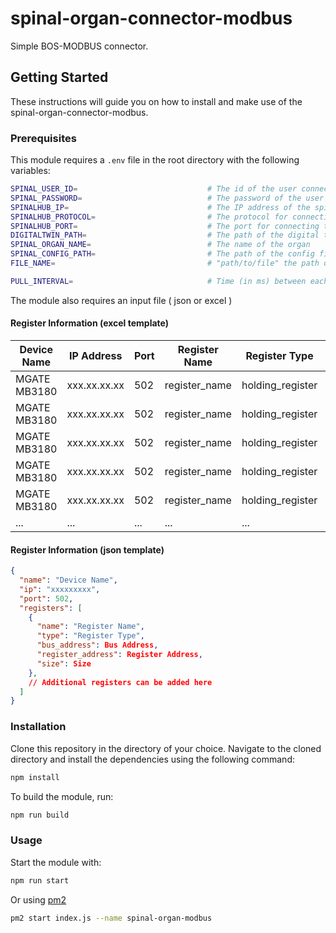 # spinal-organ-connector-modbus
Simple BOS-MODBUS connector.

## Getting Started

These instructions will guide you on how to install and make use of the spinal-organ-connector-modbus.

### Prerequisites

This module requires a `.env` file in the root directory with the following variables:

```bash
SPINAL_USER_ID=                             # The id of the user connecting to the spinalhub
SPINAL_PASSWORD=                            # The password of the user connecting to the spinalhub
SPINALHUB_IP=                               # The IP address of the spinalhub
SPINALHUB_PROTOCOL=                         # The protocol for connecting to the spinalhub (http or https)
SPINALHUB_PORT=                             # The port for connecting to the spinalhub
DIGITALTWIN_PATH=                           # The path of the digital twin in the spinalhub
SPINAL_ORGAN_NAME=                          # The name of the organ
SPINAL_CONFIG_PATH=                         # The path of the config file in the spinalhub exemple : /etc/Organs/modbus
FILE_NAME=                                  # "path/to/file" the path of the file to read 

PULL_INTERVAL=                              # Time (in ms) between each update

```

The module also requires an input file ( json or excel ) 

#### Register Information (excel template)
| Device Name  | IP Address    | Port | Register Name    | Register Type    | Bus Address | Register Address | Size |
|--------------|---------------|------|------------------|------------------|-------------|------------------|------|
| MGATE MB3180 | xxx.xx.xx.xx | 502  | register_name     | holding_register | 20          | 50770            | 2    |
| MGATE MB3180 | xxx.xx.xx.xx | 502  | register_name     | holding_register | 23          | 50770            | 2    |
| MGATE MB3180 | xxx.xx.xx.xx | 502  | register_name     | holding_register | 2           | 50770            | 2    |
| MGATE MB3180 | xxx.xx.xx.xx | 502  | register_name     | holding_register | 28          | 50770            | 2    |
| MGATE MB3180 | xxx.xx.xx.xx | 502  | register_name     | holding_register | 31          | 50770            | 2    |
| ...          | ...           | ...  | ...                                  | ...              | ...         | ...              | ...  |

#### Register Information (json template)
```json
{
  "name": "Device Name",
  "ip": "xxxxxxxxx",
  "port": 502,
  "registers": [
    {
      "name": "Register Name",
      "type": "Register Type",
      "bus_address": Bus Address,
      "register_address": Register Address,
      "size": Size
    },
    // Additional registers can be added here
  ]
}
```

### Installation

Clone this repository in the directory of your choice. Navigate to the cloned directory and install the dependencies using the following command:
    
```bash
npm install
```

To build the module, run:

```bash
npm run build
```

### Usage

Start the module with:

```bash
npm run start
```

Or using [pm2](https://pm2.keymetrics.io/docs/usage/quick-start/)
```bash
pm2 start index.js --name spinal-organ-modbus
```
```